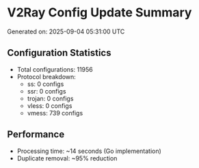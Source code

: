 # V2Ray Config Update Summary
Generated on: 2025-09-04 05:31:00 UTC

## Configuration Statistics
- Total configurations: 11956
- Protocol breakdown:
  - ss: 0 configs
  - ssr: 0 configs
  - trojan: 0 configs
  - vless: 0 configs
  - vmess: 739 configs

## Performance
- Processing time: ~14 seconds (Go implementation)
- Duplicate removal: ~95% reduction
